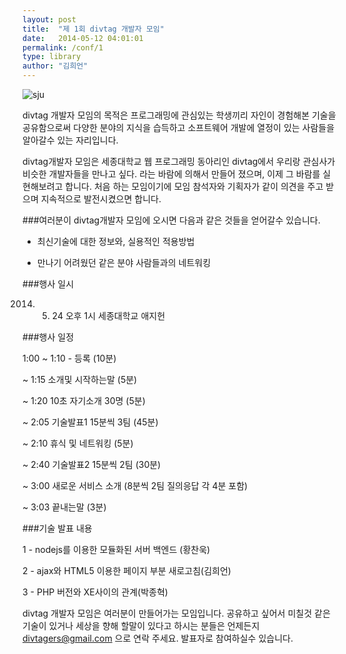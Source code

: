 ```yaml
---
layout: post
title:  "제 1회 divtag 개발자 모임"
date:   2014-05-12 04:01:01
permalink: /conf/1
type: library
author: "김희언"
---
```


<img src="https://farm8.staticflickr.com/7357/13990197830_2188aee2dc_o.jpg" alt="sju" class="img-rounded" style="width: auto;">

divtag 개발자 모임의 목적은 프로그래밍에 관심있는 학생끼리 자인이 경험해본 기술을 공유함으로써 다양한 분야의 지식을 습득하고 소프트웨어 개발에 열정이 있는 사람들을 알아갈수 있는 자리입니다.

divtag개발자 모임은 세종대학교 웹 프로그래밍 동아리인 divtag에서 우리랑 관심사가 비슷한 개발자들을 만나고 싶다. 라는 바람에 의해서 만들어 졌으며, 이제 그 바람를 실현해보려고 합니다. 처음 하는 모임이기에 모임 참석자와 기획자가 같이 의견을 주고 받으며 지속적으로 발전시켰으면 합니다.




###여러분이 divtag개발자 모임에 오시면 다음과 같은 것들을 얻어갈수 있습니다.

* 최신기술에 대한 정보와, 실용적인 적용방법

* 만나기 어려웠던 같은 분야 사람들과의 네트워킹



###행사 일시

2014. 05. 24 오후 1시 세종대학교 애지헌



###행사 일정

1:00 ~ 1:10 - 등록 (10분)

~ 1:15 소개및 시작하는말 (5분)

~ 1:20 10초 자기소개 30명 (5분)

~ 2:05 기술발표1 15분씩 3팀 (45분)

~ 2:10 휴식 및 네트워킹 (5분)

~ 2:40 기술발표2 15분씩 2팀 (30분)

~ 3:00 새로운 서비스 소개 (8분씩 2팀 질의응답 각 4분 포함)

~ 3:03 끝내는말 (3분)



###기술 발표 내용

1 - nodejs를 이용한 모듈화된 서버 백엔드 (황찬욱)

2 - ajax와 HTML5 이용한 페이지 부분 새로고침(김희언)

3 - PHP 버전와 XE사이의 관계(박종혁)



divtag 개발자 모임은 여러분이 만들어가는 모임입니다. 공유하고 싶어서 미칠것 같은 기술이 있거나 세상을 향해 할말이 있다고 하시는 분들은 언제든지 divtagers@gmail.com 으로 연락 주세요. 발표자로 참여하실수 있습니다.

